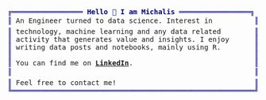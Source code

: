<pre style="font-family:Menlo,'DejaVu Sans Mono',consolas,'Courier New',monospace"><span style="color: #000080; text-decoration-color: #000080">╔═════════════════ </span><span style="color: #000080; text-decoration-color: #000080; font-weight: bold">Hello 👋 I am Michalis</span><span style="color: #000080; text-decoration-color: #000080"> ═════════════════╗</span> 😎 <a href="https://mzouvelos.github.io/">Michalis Zouvelos</a>                                      
<span style="color: #000080; text-decoration-color: #000080">║</span> An Engineer turned to data science. Interest in          <span style="color: #000080; text-decoration-color: #000080">║</span> <span style="color: #008080; text-decoration-color: #008080">├── </span>📊 Honing Skills                                      
<span style="color: #000080; text-decoration-color: #000080">║</span> technology, machine learning and any data related        <span style="color: #000080; text-decoration-color: #000080">║</span> <span style="color: #008080; text-decoration-color: #008080">│   ├── </span>R (Shiny) / Python                                                 
<span style="color: #000080; text-decoration-color: #000080">║</span> activity that generates value and insights. I enjoy      <span style="color: #000080; text-decoration-color: #000080">║</span> <span style="color: #008080; text-decoration-color: #008080">│   ├── </span>Docker                                            
<span style="color: #000080; text-decoration-color: #000080">║</span> writing data posts and notebooks, mainly using R.     <span style="color: #000080; text-decoration-color: #000080">   ║</span> <span style="color: #008080; text-decoration-color: #008080">│   ├── </span>SQL                                               
<span style="color: #000080; text-decoration-color: #000080">║</span>                                                          <span style="color: #000080; text-decoration-color: #000080">║</span> <span style="color: #008080; text-decoration-color: #008080">│   ├── </span>Git                                               
<span style="color: #000080; text-decoration-color: #000080">║</span> You can find me on <span style="font-weight: bold"><a href="https://www.linkedin.com/in/michalis-zouvelos-8912371b6/">LinkedIn</a></span>.                             <span style="color: #000080; text-decoration-color: #000080">║</span> <span style="color: #008080; text-decoration-color: #008080">│   └── </span>Tableau / Power BI                                  
<span style="color: #000080; text-decoration-color: #000080">║</span>                                                          <span style="color: #000080; text-decoration-color: #000080">║</span> <span style="color: #008080; text-decoration-color: #008080">└── </span>📚 Education                                          
<span style="color: #000080; text-decoration-color: #000080">║</span> Feel free to contact me!                                 <span style="color: #000080; text-decoration-color: #000080">║</span> <span style="color: #008080; text-decoration-color: #008080">    ├── </span>MSc Information Management &amp; Business Intelligence
<span style="color: #000080; text-decoration-color: #000080">╚══════════════════════════════════════════════════════════╝</span> <span style="color: #008080; text-decoration-color: #008080">    └── </span>MEng Engineering                            
</pre>
